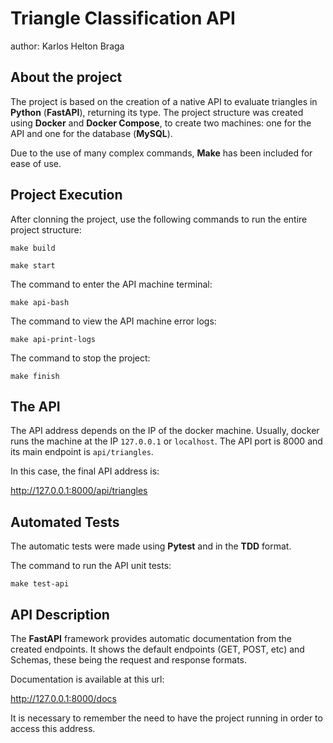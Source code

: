 # Triangle Classification API

author: Karlos Helton Braga


## About the project

The project is based on the creation of a native API to evaluate triangles in **Python** (**FastAPI**), returning its type. The project structure was created using **Docker** and **Docker Compose**, to create two machines: one for the API and one for the database (**MySQL**).

Due to the use of many complex commands, **Make** has been included for ease of use. 


## Project Execution

After clonning the project, use the following commands to run the entire project structure:

```
make build
```

```
make start
```

The command to enter the API machine terminal:

```
make api-bash
```

The command to view the API machine error logs:

```
make api-print-logs
```

The command to stop the project:

```
make finish
```


## The API

The API address depends on the IP of the docker machine. Usually, docker runs the machine at the IP `127.0.0.1` or `localhost`. The API port is 8000 and its main endpoint is `api/triangles`.

In this case, the final API address is: 

http://127.0.0.1:8000/api/triangles


## Automated Tests

The automatic tests were made using **Pytest** and in the **TDD** format.

The command to run the API unit tests:

```
make test-api
```


## API Description

The **FastAPI** framework provides automatic documentation from the created endpoints. It shows the default endpoints (GET, POST, etc) and Schemas, these being the request and response formats.

Documentation is available at this url:

http://127.0.0.1:8000/docs

It is necessary to remember the need to have the project running in order to access this address.
